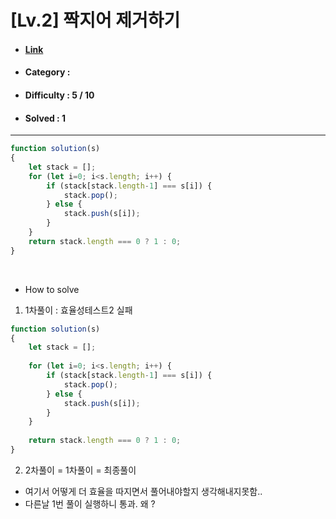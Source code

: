 # [Lv.2] 짝지어 제거하기 
* #### [Link](https://school.programmers.co.kr/learn/courses/30/lessons/12973)
* #### Category : 
* #### Difficulty : 5 / 10  
* #### Solved : 1

<hr />

```js
function solution(s)
{
    let stack = [];
    for (let i=0; i<s.length; i++) {
        if (stack[stack.length-1] === s[i]) {
            stack.pop();
        } else {
            stack.push(s[i]);
        }
    }
    return stack.length === 0 ? 1 : 0;
}
```

<br />

* How to solve
1. 1차풀이 : 효율성테스트2 실패 
```js
function solution(s)
{
    let stack = [];
    
    for (let i=0; i<s.length; i++) {
        if (stack[stack.length-1] === s[i]) {
            stack.pop();
        } else {
            stack.push(s[i]);
        }
    }
    
    return stack.length === 0 ? 1 : 0;
}
```

2. 2차풀이 = 1차풀이 = 최종풀이 
* 여기서 어떻게 더 효율을 따지면서 풀어내야할지 생각해내지못함.. 
* 다른날 1번 풀이 실행하니 통과. 왜 ?